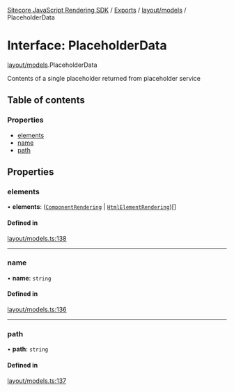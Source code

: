 [Sitecore JavaScript Rendering SDK](../README.md) / [Exports](../modules.md) / [layout/models](../modules/layout_models.md) / PlaceholderData

# Interface: PlaceholderData

[layout/models](../modules/layout_models.md).PlaceholderData

Contents of a single placeholder returned from placeholder service

## Table of contents

### Properties

- [elements](layout_models.PlaceholderData.md#elements)
- [name](layout_models.PlaceholderData.md#name)
- [path](layout_models.PlaceholderData.md#path)

## Properties

### elements

• **elements**: ([`ComponentRendering`](layout_models.ComponentRendering.md) \| [`HtmlElementRendering`](layout_models.HtmlElementRendering.md))[]

#### Defined in

[layout/models.ts:138](https://github.com/Sitecore/jss/blob/8c00be96/packages/sitecore-jss/src/layout/models.ts#L138)

___

### name

• **name**: `string`

#### Defined in

[layout/models.ts:136](https://github.com/Sitecore/jss/blob/8c00be96/packages/sitecore-jss/src/layout/models.ts#L136)

___

### path

• **path**: `string`

#### Defined in

[layout/models.ts:137](https://github.com/Sitecore/jss/blob/8c00be96/packages/sitecore-jss/src/layout/models.ts#L137)
